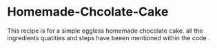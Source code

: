 # Homemade-Chcolate-Cake
This recipe is for  a simple eggless homemade chocolate cake.
all the ingredients quatities and steps have beeen mentioned within the code .
